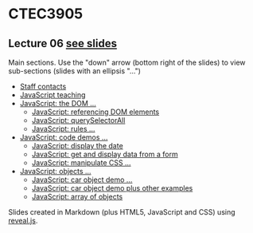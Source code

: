 # CTEC3905

## Lecture 06 [see slides](https://ctec3905.github.io/presents?lecture-06)

Main sections. Use the "down" arrow (bottom right of the slides) to view sub-sections (slides with an ellipsis "…")

- [Staff contacts](https://ctec3905.github.io/presents/?lecture-06#/1)
- [JavaScript teaching](https://ctec3905.github.io/presents/?lecture-06#/2)
- [JavaScript: the DOM …](https://ctec3905.github.io/presents/?lecture-06#/3)
  - [JavaScript: referencing DOM elements](https://ctec3905.github.io/presents/?lecture-06#/3/2)
  - [JavaScript: querySelectorAll](https://ctec3905.github.io/presents/?lecture-06#/3/3)
  - [JavaScript: rules …](https://ctec3905.github.io/presents/?lecture-06#/3/2)
- [JavaScript: code demos …](https://ctec3905.github.io/presents/?lecture-06#/4)
  - [JavaScript: display the date](https://ctec3905.github.io/presents/?lecture-06#/4/1)
  - [JavaScript: get and display data from a form](https://ctec3905.github.io/presents/?lecture-06#/4/2)
  - [JavaScript: manipulate CSS …](https://ctec3905.github.io/presents/?lecture-06#/4/3)
- [JavaScript: objects …](https://ctec3905.github.io/presents/?lecture-06#/5)
  - [JavaScript: car object demo …](https://ctec3905.github.io/presents/?lecture-06#/5/1)
  - [JavaScript: car object demo plus other examples](https://ctec3905.github.io/presents/?lecture-06#/5/2)
  - [JavaScript: array of objects](https://ctec3905.github.io/presents/?lecture-06#/5/3)

Slides created in Markdown (plus HTML5, JavaScript and CSS) using [reveal.js](https://revealjs.com/).
